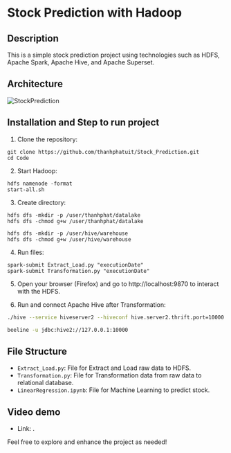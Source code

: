 # Stock Prediction with Hadoop

## Description

This is a simple stock prediction project using technologies such as HDFS, Apache Spark, Apache Hive, and Apache Superset.


## Architecture 

![StockPrediction](https://github.com/thanhphatuit/InternationalLanguageSchool/assets/84914537/9905b074-499f-45b1-96f2-6577956f4031)

## Installation and Step to run project

1. Clone the repository:

```
git clone https://github.com/thanhphatuit/Stock_Prediction.git
cd Code
```

2. Start Hadoop:

```
hdfs namenode -format
start-all.sh
```

3. Create directory:

```
hdfs dfs -mkdir -p /user/thanhphat/datalake
hdfs dfs -chmod g+w /user/thanhphat/datalake

hdfs dfs -mkdir -p /user/hive/warehouse
hdfs dfs -chmod g+w /user/hive/warehouse
```

4. Run files:

```
spark-submit Extract_Load.py "executionDate"
spark-submit Transformation.py "executionDate"
```

5. Open your browser (Firefox) and go to http://localhost:9870 to interact with the HDFS.


6. Run and connect Apache Hive after Transformation:

``` bash
./hive --service hiveserver2 --hiveconf hive.server2.thrift.port=10000 --hiveconf hive.root.logger=INFO,console --hiveconf hive.server2.enable.doAs=false

beeline -u jdbc:hive2://127.0.0.1:10000

```

## File Structure

- `Extract_Load.py`: File for Extract and Load raw data to HDFS.
- `Transformation.py`: File for Transformation data from raw data to relational database.
- `LinearRegression.ipynb`: File for Machine Learning to predict stock.

## Video demo
- Link: .

Feel free to explore and enhance the project as needed!

